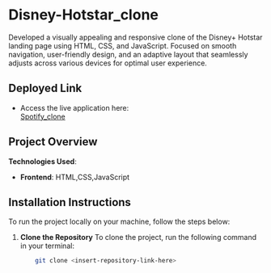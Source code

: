 # Disney-Hotstar_clone
Developed a visually appealing and responsive clone of the Disney+ Hotstar landing page using HTML, CSS, and JavaScript. Focused on smooth navigation, user-friendly design, and an adaptive layout that seamlessly adjusts across various devices for optimal user experience.

## Deployed Link

- Access the live application here:  
  [Spotify_clone](https://hotstar-anurag.netlify.app/)

## Project Overview

**Technologies Used**:  
- **Frontend**: HTML,CSS,JavaScript

## Installation Instructions

To run the project locally on your machine, follow the steps below:

1. **Clone the Repository**
 To clone the project, run the following command in your terminal:
   ```bash
       git clone <insert-repository-link-here>

    
